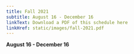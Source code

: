 ```yaml
---
title: Fall 2021
subtitle: August 16 - December 16
linkText: Download a PDF of this schedule here
linkHref: static/images/fall-2021.pdf
---
```

<!--StartFragment-->

**August 16 - December 16**

<!--EndFragment-->
